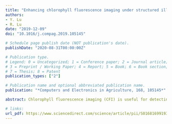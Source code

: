 ```yaml
---
title: "Enhancing chlorophyll fluorescence imaging under structured illumination with automatic vignetting correction for detection of chilling injury in cucumbers"
authors: 
- Y. Lu
- R. Lu
date: "2019-12-09"
doi: "10.1016/j.compag.2019.105145"

# Schedule page publish date (NOT publication's date).
publishDate: "2020-08-31T00:00:00Z"

# Publication type.
# Legend: 0 = Uncategorized; 1 = Conference paper; 2 = Journal article;
# 3 = Preprint / Working Paper; 4 = Report; 5 = Book; 6 = Book section;
# 7 = Thesis; 8 = Patent
publication_types: ["2"]

# Publication name and optional abbreviated publication name.
publication: "*Computers and Electronics in Agriculture, 168, 105145*"

abstract: Chlorophyll fluorescence imaging (CFI) is useful for detecting physiological disorders or defects for green-skinned horticultural products, because defective and normal plant tissues would have different responses to ultraviolet (UV) or short-wavelength visible excitation. This study was intended to evaluate the effectiveness of a new CFI approach by using structured illumination coupled with a proposed automated method for vignetting correction of chlorophyll fluorescence images, for enhanced detection of chilling injury in cucumbers. A CFI system with UV-blue light as an excitation source under structured illumination was assembled. Spectral images over the spectral region of 660–800 nm in 5 nm increments were first acquired from chilling-treated cucumbers under uniform UV-blue illumination to determine appropriate wavebands for implementation of CFI under structured illumination. Further experiment was conducted on a larger group of chilling treated cucumbers to acquire chlorophyll fluorescence images under structured illumination for two wavebands centered at 675 nm and 750 nm. An automatic method for vignetting correction of fluorescence images was proposed by using a modified bi-dimensional empirical mode decomposition (BEMD) technique. Results showed that the chlorophyll fluorescence spectra of cucumbers were characterized by two emission peaks around the regions of 685–690 nm and 740–745 nm respectively. The proposed BEMD method was effective for vignetting correction of fluorescence images, which eliminates the need of using a physical fluorescence target for image correction. Moreover, compared to uniform illumination, structured illumination was found to provide significantly better fluorescence images in terms of the image sharpness and contrast between the normal and chilling-injury tissues, which were inductive to enhancing the detection of chilling injury in cucumbers.

# links:
url_pdf: https://www.sciencedirect.com/science/article/pii/S0168169919314607
---
```

